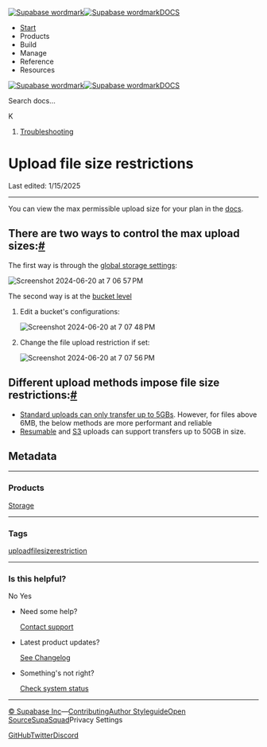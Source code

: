 [![Supabase wordmark](https://supabase.com/docs/_next/image?url=%2Fdocs%2Fsupabase-dark.svg&w=256&q=75&dpl=dpl_5BYG5BkQhU19GEfZfhcgAbeGcRQo)![Supabase wordmark](https://supabase.com/docs/_next/image?url=%2Fdocs%2Fsupabase-light.svg&w=256&q=75&dpl=dpl_5BYG5BkQhU19GEfZfhcgAbeGcRQo)DOCS](https://supabase.com/docs)

-   [Start](https://supabase.com/docs/guides/getting-started)
-   Products
-   Build
-   Manage
-   Reference
-   Resources

[![Supabase wordmark](https://supabase.com/docs/_next/image?url=%2Fdocs%2Fsupabase-dark.svg&w=256&q=75&dpl=dpl_5BYG5BkQhU19GEfZfhcgAbeGcRQo)![Supabase wordmark](https://supabase.com/docs/_next/image?url=%2Fdocs%2Fsupabase-light.svg&w=256&q=75&dpl=dpl_5BYG5BkQhU19GEfZfhcgAbeGcRQo)DOCS](https://supabase.com/docs)

Search docs...

K

1.  [Troubleshooting](https://supabase.com/docs/guides/troubleshooting)

# Upload file size restrictions

Last edited: 1/15/2025

* * *

You can view the max permissible upload size for your plan in the [docs](https://supabase.com/docs/guides/storage/uploads/file-limits).

## There are two ways to control the max upload sizes:[#](#there-are-two-ways-to-control-the-max-upload-sizes)

The first way is through the [global storage settings](https://supabase.com/dashboard/project/_/settings/storage):

![Screenshot 2024-06-20 at 7 06 57 PM](https://github.com/supabase/supabase/assets/91111415/c33acc4a-efd8-4746-ac98-ddc71e17f8f1)

The second way is at the [bucket level](https://supabase.com/dashboard/project/_/storage/buckets/)

1.  Edit a bucket's configurations:
    
    ![Screenshot 2024-06-20 at 7 07 48 PM](https://github.com/supabase/supabase/assets/91111415/51719d9f-3644-40ed-9aaa-8b21fff41634)
2.  Change the file upload restriction if set:
    
    ![Screenshot 2024-06-20 at 7 07 56 PM](https://github.com/supabase/supabase/assets/91111415/917f3cf6-81c4-444f-9ac1-f26eec5eac0c)

## Different upload methods impose file size restrictions:[#](#different-upload-methods-impose-file-size-restrictions)

-   [Standard uploads can only transfer up to 5GBs](https://supabase.com/docs/guides/storage/uploads/standard-uploads?queryGroups=language&language=js). However, for files above 6MB, the below methods are more performant and reliable
-   [Resumable](https://supabase.com/docs/guides/storage/uploads/resumable-uploads) and [S3](https://supabase.com/docs/guides/storage/uploads/resumable-uploads) uploads can support transfers up to 50GB in size.

## Metadata

* * *

### Products

[Storage](https://supabase.com/docs/guides/troubleshooting?products=storage)

* * *

### Tags

[upload](https://supabase.com/docs/guides/troubleshooting?tags=upload)[file](https://supabase.com/docs/guides/troubleshooting?tags=file)[size](https://supabase.com/docs/guides/troubleshooting?tags=size)[restriction](https://supabase.com/docs/guides/troubleshooting?tags=restriction)

* * *

### Is this helpful?

No Yes

-   Need some help?
    
    [Contact support](https://supabase.com/support)
-   Latest product updates?
    
    [See Changelog](https://supabase.com/changelog)
-   Something's not right?
    
    [Check system status](https://status.supabase.com/)

* * *

[© Supabase Inc](https://supabase.com/)—[Contributing](https://github.com/supabase/supabase/blob/master/apps/docs/DEVELOPERS.md)[Author Styleguide](https://github.com/supabase/supabase/blob/master/apps/docs/CONTRIBUTING.md)[Open Source](https://supabase.com/open-source)[SupaSquad](https://supabase.com/supasquad)Privacy Settings

[GitHub](https://github.com/supabase/supabase)[Twitter](https://twitter.com/supabase)[Discord](https://discord.supabase.com/)